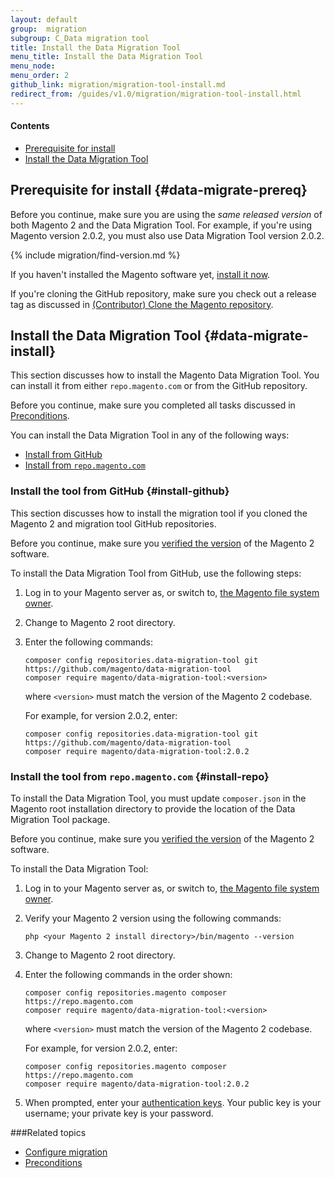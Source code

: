 ```yaml
---
layout: default
group:  migration
subgroup: C_Data migration tool
title: Install the Data Migration Tool
menu_title: Install the Data Migration Tool
menu_node: 
menu_order: 2
github_link: migration/migration-tool-install.md
redirect_from: /guides/v1.0/migration/migration-tool-install.html
---
```


#### Contents
*	[Prerequisite for install](#data-migrate-prereq)
*	[Install the Data Migration Tool](#data-migrate-install)

## Prerequisite for install {#data-migrate-prereq}
Before you continue, make sure you are using the *same released version* of both Magento 2 and the Data Migration Tool. For example, if you're using Magento version 2.0.2, you must also use Data Migration Tool version 2.0.2.

{% include migration/find-version.md %}

<div class="bs-callout bs-callout-info" id="info">
	<span class="glyphicon-class">
	<p>If you haven't installed the Magento software yet, <a href="{{ site.gdeurl21 }}install-gde/continue.html">install it now</a>.</p> 
	<p>If you're cloning the GitHub repository, make sure you check out a release tag as discussed in <a href="{{ site.gdeurl21 }}install-gde/prereq/dev_install.html">(Contributor) Clone the Magento repository</a>.</p></span>
</div>

## Install the Data Migration Tool {#data-migrate-install}
This section discusses how to install the Magento Data Migration Tool. You can install it from either `repo.magento.com` or from the GitHub repository.

Before you continue, make sure you completed all tasks discussed in <a href="{{ site.gdeurl21 }}migration/migration-tool-preconditions.html">Preconditions</a>.

You can install the Data Migration Tool in any of the following ways:

*	[Install from GitHub](#install-github)
*	[Install from `repo.magento.com`](#install-repo)

### Install the tool from GitHub {#install-github}
This section discusses how to install the migration tool if you cloned the Magento 2 and migration tool GitHub repositories.

Before you continue, make sure you [verified the version](#data-migrate-prereq) of the Magento 2 software.

To install the Data Migration Tool from GitHub, use the following steps:

1.	Log in to your Magento server as, or switch to, <a href="{{ site.gdeurl21 }}install-gde/prereq/apache-user.html">the Magento file system owner</a>.
2.	Change to Magento 2 root directory.
3.	Enter the following commands:

		composer config repositories.data-migration-tool git https://github.com/magento/data-migration-tool
		composer require magento/data-migration-tool:<version>

	where `<version>` must match the version of the Magento 2 codebase.

	For example, for version 2.0.2, enter:

		composer config repositories.data-migration-tool git https://github.com/magento/data-migration-tool
		composer require magento/data-migration-tool:2.0.2

### Install the tool from `repo.magento.com` {#install-repo}
To install the Data Migration Tool, you must update `composer.json` in the Magento root installation directory to provide the location of the Data Migration Tool package. 

Before you continue, make sure you [verified the version](#data-migrate-prereq) of the Magento 2 software.

To install the Data Migration Tool:

1.	Log in to your Magento server as, or switch to, <a href="{{ site.gdeurl21 }}install-gde/prereq/apache-user.html">the Magento file system owner</a>.
4.	Verify your Magento 2 version using the following commands:

		php <your Magento 2 install directory>/bin/magento --version
2.	Change to Magento 2 root directory.
3.	Enter the following commands in the order shown:

		composer config repositories.magento composer https://repo.magento.com
		composer require magento/data-migration-tool:<version>

	where `<version>` must match the version of the Magento 2 codebase.

	For example, for version 2.0.2, enter:

		composer config repositories.magento composer https://repo.magento.com
		composer require magento/data-migration-tool:2.0.2

3.  When prompted, enter your <a href="http://devdocs.magento.com/guides/v2.0/install-gde/prereq/connect-auth.html">authentication keys</a>. Your public key is your username; your private key is your password.


###Related topics

* <a href="{{ site.gdeurl21 }}migration/migration-tool-configure.html">Configure migration</a>
* <a href="{{ site.gdeurl21 }}migration/migration-tool-preconditions.html">Preconditions</a>
